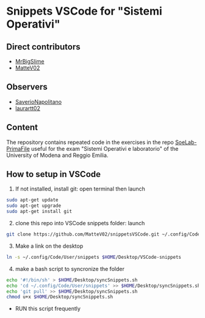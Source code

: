 # Snippets VSCode for "Sistemi Operativi"

## Direct contributors
- [MrBigSlime](https://github.com/MrBigSlime)
- [MatteV02](https://github.com/MatteV02)

## Observers
- [SaverioNapolitano](https://github.com/SaverioNapolitano)
- [laurartt02](https://github.com/laurartt02)

## Content
The repository contains repeated code in the exercises in the repo [SoeLab-PrimaFile](https://github.com/MatteV02/SOeLab-PrimaFila) useful for the exam "Sistemi Operativi e laboratorio" of the University of Modena and Reggio Emilia.

## How to setup in VSCode
1. If not installed, install git: open terminal then launch
```bash
sudo apt-get update
sudo apt-get upgrade
sudo apt-get install git
```
2. clone this repo into VSCode snippets folder: launch
```bash
git clone https://github.com/MatteV02/snippetsVSCode.git ~/.config/Code/User/snippets
```
3. Make a link on the desktop
```bash
ln -s ~/.config/Code/User/snippets $HOME/Desktop/VSCode-snippets
```
4. make a bash script to syncronize the folder
```bash
echo '#!/bin/sh' > $HOME/Desktop/syncSnippets.sh
echo 'cd ~/.config/Code/User/snippets' >> $HOME/Desktop/syncSnippets.sh
echo 'git pull' >> $HOME/Desktop/syncSnippets.sh
chmod u+x $HOME/Desktop/syncSnippets.sh
```
- RUN this script frequently